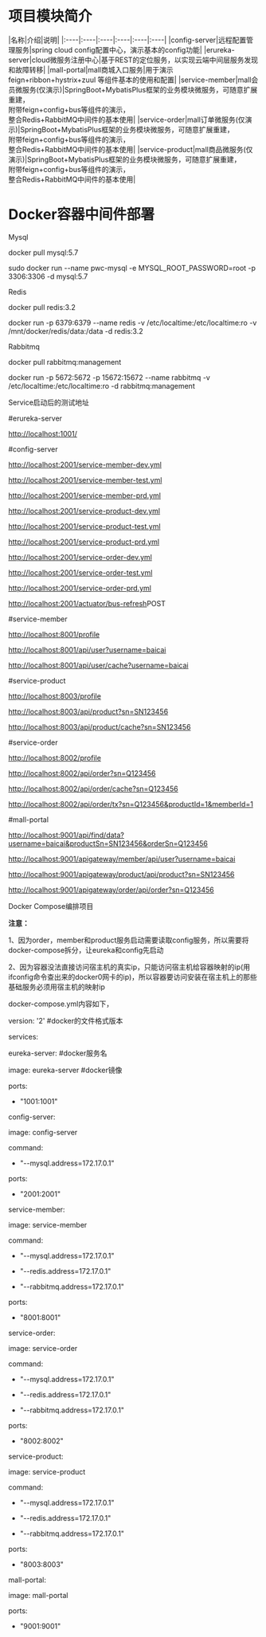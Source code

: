 # **项目模块简介**

|名称|介绍|说明|
|:----|:----|:----|:----|:----|:----|
|config-server|远程配置管理服务|spring cloud config配置中心，演示基本的config功能|
|erureka-server|cloud微服务注册中心|基于REST的定位服务，以实现云端中间层服务发现和故障转移|
|mall-portal|mall商城入口服务|用于演示 feign+ribbon+hystrix+zuul 等组件基本的使用和配置|
|service-member|mall会员微服务(仅演示)|SpringBoot+MybatisPlus框架的业务模块微服务，可随意扩展重建，<br>附带feign+config+bus等组件的演示，<br>整合Redis+RabbitMQ中间件的基本使用|
|service-order|mall订单微服务(仅演示)|SpringBoot+MybatisPlus框架的业务模块微服务，可随意扩展重建，<br>附带feign+config+bus等组件的演示，<br>整合Redis+RabbitMQ中间件的基本使用|
|service-product|mall商品微服务(仅演示)|SpringBoot+MybatisPlus框架的业务模块微服务，可随意扩展重建，<br>附带feign+config+bus等组件的演示，<br>整合Redis+RabbitMQ中间件的基本使用|


# **Docker容器中间件部署**

Mysql

docker pull mysql:5.7

sudo docker run --name pwc-mysql -e MYSQL_ROOT_PASSWORD=root -p 3306:3306 -d mysql:5.7

Redis

docker pull redis:3.2

docker run -p 6379:6379 --name redis -v /etc/localtime:/etc/localtime:ro -v /mnt/docker/redis/data:/data -d redis:3.2

Rabbitmq

docker pull rabbitmq:management

docker run -p 5672:5672 -p 15672:15672 --name rabbitmq -v /etc/localtime:/etc/localtime:ro -d rabbitmq:management

Service启动后的测试地址

#erureka-server

[http://localhost:1001/](http://localhost:1001/?fileGuid=nMbObsKXnEgvw9rs)

#config-server

[http://](http://192.168.0.146:2001/service-member-dev.yml?fileGuid=nMbObsKXnEgvw9rs)[localhost](http://192.168.0.146:3001/?fileGuid=nMbObsKXnEgvw9rs)[:2001/service-member-dev.yml](http://192.168.0.146:2001/service-member-dev.yml?fileGuid=nMbObsKXnEgvw9rs)

[http://](http://192.168.0.146:2001/service-member-test.yml?fileGuid=nMbObsKXnEgvw9rs)[localhost](http://192.168.0.146:3001/?fileGuid=nMbObsKXnEgvw9rs)[:2001/service-member-test.yml](http://192.168.0.146:2001/service-member-test.yml?fileGuid=nMbObsKXnEgvw9rs)

[http://](http://192.168.0.146:2001/service-member-prd.yml?fileGuid=nMbObsKXnEgvw9rs)[localhost](http://192.168.0.146:3001/?fileGuid=nMbObsKXnEgvw9rs)[:2001/service-member-prd.yml](http://192.168.0.146:2001/service-member-prd.yml?fileGuid=nMbObsKXnEgvw9rs)

[http://](http://192.168.0.146:2001/service-product-dev.yml?fileGuid=nMbObsKXnEgvw9rs)[localhost](http://192.168.0.146:3001/?fileGuid=nMbObsKXnEgvw9rs)[:2001/service-product-dev.yml](http://192.168.0.146:2001/service-product-dev.yml?fileGuid=nMbObsKXnEgvw9rs)

[http://](http://192.168.0.146:2001/service-product-test.yml?fileGuid=nMbObsKXnEgvw9rs)[localhost](http://192.168.0.146:3001/?fileGuid=nMbObsKXnEgvw9rs)[:2001/service-product-test.yml](http://192.168.0.146:2001/service-product-test.yml?fileGuid=nMbObsKXnEgvw9rs)

[http://](http://192.168.0.146:2001/service-product-prd.yml?fileGuid=nMbObsKXnEgvw9rs)[localhost](http://192.168.0.146:3001/?fileGuid=nMbObsKXnEgvw9rs)[:2001/service-product-prd.yml](http://192.168.0.146:2001/service-product-prd.yml?fileGuid=nMbObsKXnEgvw9rs)

[http://](http://192.168.0.146:2001/service-order-dev.yml?fileGuid=nMbObsKXnEgvw9rs)[localhost](http://192.168.0.146:3001/?fileGuid=nMbObsKXnEgvw9rs)[:2001/service-order-dev.yml](http://192.168.0.146:2001/service-order-dev.yml?fileGuid=nMbObsKXnEgvw9rs)

[http://](http://192.168.0.146:2001/service-order-test.yml?fileGuid=nMbObsKXnEgvw9rs)[localhost](http://192.168.0.146:3001/?fileGuid=nMbObsKXnEgvw9rs)[:2001/service-order-test.yml](http://192.168.0.146:2001/service-order-test.yml?fileGuid=nMbObsKXnEgvw9rs)

[http://](http://192.168.0.146:2001/service-order-prd.yml?fileGuid=nMbObsKXnEgvw9rs)[localhost](http://192.168.0.146:3001/?fileGuid=nMbObsKXnEgvw9rs)[:2001/service-order-prd.yml](http://192.168.0.146:2001/service-order-prd.yml?fileGuid=nMbObsKXnEgvw9rs)

[http://](http://192.168.0.146:2001/actuator/bus-refresh?fileGuid=nMbObsKXnEgvw9rs)[localhost](http://192.168.0.146:3001/?fileGuid=nMbObsKXnEgvw9rs)[:2001/actuator/bus-refresh](http://192.168.0.146:2001/actuator/bus-refresh?fileGuid=nMbObsKXnEgvw9rs)POST

#service-member

[http://](http://192.168.5.20:8001/profile?fileGuid=nMbObsKXnEgvw9rs)[localhost](http://192.168.0.146:3001/?fileGuid=nMbObsKXnEgvw9rs)[:8001/profile](http://192.168.5.20:8001/profile?fileGuid=nMbObsKXnEgvw9rs)

[http://](http://192.168.5.20:8001/api/user?username=baicai&fileGuid=nMbObsKXnEgvw9rs)[localhost](http://192.168.0.146:3001/?fileGuid=nMbObsKXnEgvw9rs)[:8001/api/user?username=baicai](http://192.168.5.20:8001/api/user?username=baicai&fileGuid=nMbObsKXnEgvw9rs)

[http://](http://192.168.5.20:8001/api/user/cache?username=baicai&fileGuid=nMbObsKXnEgvw9rs)[localhost](http://192.168.0.146:3001/?fileGuid=nMbObsKXnEgvw9rs)[:8001/api/user/cache?username=baicai](http://192.168.5.20:8001/api/user/cache?username=baicai&fileGuid=nMbObsKXnEgvw9rs)

#service-product

[http://](http://192.168.5.20:8003/profile?fileGuid=nMbObsKXnEgvw9rs)[localhost](http://192.168.0.146:3001/?fileGuid=nMbObsKXnEgvw9rs)[:8003/profile](http://192.168.5.20:8003/profile?fileGuid=nMbObsKXnEgvw9rs)

[http://](http://192.168.5.20:8003/api/product?sn=SN123456&fileGuid=nMbObsKXnEgvw9rs)[localhost](http://192.168.0.146:3001/?fileGuid=nMbObsKXnEgvw9rs)[:8003/api/product?sn=SN123456](http://192.168.5.20:8003/api/product?sn=SN123456&fileGuid=nMbObsKXnEgvw9rs)

[http://](http://192.168.5.20:8003/api/product/cache?sn=SN123456&fileGuid=nMbObsKXnEgvw9rs)[localhost](http://192.168.0.146:3001/?fileGuid=nMbObsKXnEgvw9rs)[:8003/api/product/cache?sn=SN123456](http://192.168.5.20:8003/api/product/cache?sn=SN123456&fileGuid=nMbObsKXnEgvw9rs)

#service-order

[http://](http://192.168.5.20:8002/profile?fileGuid=nMbObsKXnEgvw9rs)[localhost](http://192.168.0.146:3001/?fileGuid=nMbObsKXnEgvw9rs)[:8002/profile](http://192.168.5.20:8002/profile?fileGuid=nMbObsKXnEgvw9rs)

[http://](http://192.168.5.20:8002/api/order?sn=Q123456&fileGuid=nMbObsKXnEgvw9rs)[localhost](http://192.168.0.146:3001/?fileGuid=nMbObsKXnEgvw9rs)[:8002/api/order?sn=Q123456](http://192.168.5.20:8002/api/order?sn=Q123456&fileGuid=nMbObsKXnEgvw9rs)

[http://](http://192.168.5.20:8002/api/order/cache?sn=Q123456&fileGuid=nMbObsKXnEgvw9rs)[localhost](http://192.168.0.146:3001/?fileGuid=nMbObsKXnEgvw9rs)[:8002/api/order/cache?sn=Q123456](http://192.168.5.20:8002/api/order/cache?sn=Q123456&fileGuid=nMbObsKXnEgvw9rs)

[http://localhost:8002/api/order/tx?sn=Q123456&productId=1&memberId=1](http://192.168.5.20:8002/api/order/tx?sn=Q123456&amp&productId=1&amp&memberId=1&fileGuid=nMbObsKXnEgvw9rs)

#mall-portal

[http://](http://192.168.5.20:9001/api/find/data?username=baicai&amp&productSn=SN123456&amp&orderSn=Q123456&fileGuid=nMbObsKXnEgvw9rs)[localhost](http://192.168.0.146:3001/?fileGuid=nMbObsKXnEgvw9rs)[:9001/api/find/data?username=baicai&productSn=SN123456&orderSn=Q123456](http://192.168.5.20:9001/api/find/data?username=baicai&amp&productSn=SN123456&amp&orderSn=Q123456&fileGuid=nMbObsKXnEgvw9rs)

[http://](http://192.168.5.20:9001/apigateway/member/api/user?username=baicai&fileGuid=nMbObsKXnEgvw9rs)[localhost](http://192.168.0.146:3001/?fileGuid=nMbObsKXnEgvw9rs)[:9001/apigateway/member/api/user?username=baicai](http://192.168.5.20:9001/apigateway/member/api/user?username=baicai&fileGuid=nMbObsKXnEgvw9rs)

[http://](http://192.168.5.20:9001/apigateway/product/api/product?sn=SN123456&fileGuid=nMbObsKXnEgvw9rs)[localhost](http://192.168.0.146:3001/?fileGuid=nMbObsKXnEgvw9rs)[:9001/apigateway/product/api/product?sn=SN123456](http://192.168.5.20:9001/apigateway/product/api/product?sn=SN123456&fileGuid=nMbObsKXnEgvw9rs)

[http://](http://192.168.5.20:9001/apigateway/order/api/order?sn=Q123456&fileGuid=nMbObsKXnEgvw9rs)[localhost](http://192.168.0.146:3001/?fileGuid=nMbObsKXnEgvw9rs)[:9001/apigateway/order/api/order?sn=Q123456](http://192.168.5.20:9001/apigateway/order/api/order?sn=Q123456&fileGuid=nMbObsKXnEgvw9rs)


Docker Compose编排项目

**注意：**

1、因为order，member和product服务启动需要读取config服务，所以需要将docker-compose拆分，让eureka和config先启动

2、因为容器没法直接访问宿主机的真实ip，只能访问宿主机给容器映射的ip(用ifconfig命令查出来的docker0网卡的ip)，所以容器要访问安装在宿主机上的那些基础服务必须用宿主机的映射ip

docker-compose.yml内容如下，

version: '2'              #docker的文件格式版本

services:

eureka-server:                 #docker服务名

image: eureka-server    #docker镜像

ports:

- "1001:1001"

config-server:

image: config-server

command:

- "--mysql.address=172.17.0.1"

ports:

- "2001:2001"

service-member:

image: service-member

command:

- "--mysql.address=172.17.0.1"

- "--redis.address=172.17.0.1"

- "--rabbitmq.address=172.17.0.1"

ports:

- "8001:8001"

service-order:

image: service-order

command:

- "--mysql.address=172.17.0.1"

- "--redis.address=172.17.0.1"

- "--rabbitmq.address=172.17.0.1"

ports:

- "8002:8002"

service-product:

image: service-product

command:

- "--mysql.address=172.17.0.1"

- "--redis.address=172.17.0.1"

- "--rabbitmq.address=172.17.0.1"

ports:

- "8003:8003"

mall-portal:

image: mall-portal

ports:

- "9001:9001"

